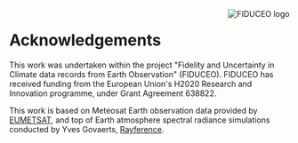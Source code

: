 <img alt="FIDUCEO logo" align="right" src="http://www.fiduceo.eu/sites/default/files/FIDUCEO-logo.png" />

# Acknowledgements

This work was undertaken within the project "Fidelity and Uncertainty in Climate data records from Earth Observation" (FIDUCEO). FIDUCEO has received funding from the European Union's H2020 Research and Innovation programme, under Grant Agreement 638822.

This work is based on Meteosat Earth observation data provided by [EUMETSAT](http://www.eumetsat.int/), and top of Earth atmosphere spectral radiance simulations conducted by Yves Govaerts, [Rayference](http://www.rayference.eu/).
